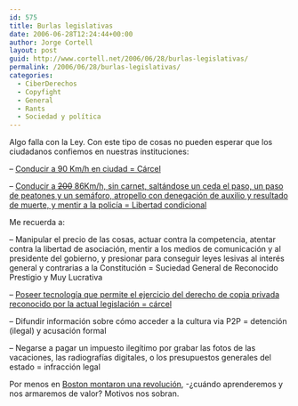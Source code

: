 ```yaml
---
id: 575
title: Burlas legislativas
date: 2006-06-28T12:24:44+00:00
author: Jorge Cortell
layout: post
guid: http://www.cortell.net/2006/06/28/burlas-legislativas/
permalink: /2006/06/28/burlas-legislativas/
categories:
  - CiberDerechos
  - Copyfight
  - General
  - Rants
  - Sociedad y polí­tica
---
```

Algo falla con la Ley. Con este tipo de cosas no pueden esperar que los ciudadanos confiemos en nuestras instituciones:

– <a title="A 90 cárcel" target="_blank" href="http://elmundomotor.elmundo.es/elmundomotor/2006/06/21/usuarios/1150872015.html">Conducir a 90 Km/h en ciudad = Cárcel</a>

– <a title="Farruquito libre" target="_blank" href="http://es.wikipedia.org/wiki/Farruquito">Conducir a <s>200</s> 86Km/h, sin carnet, saltándose un ceda el paso, un paso de peatones y un semáforo, atropello con denegación de auxilio y resultado de muerte, y mentir a la policí­a = Libertad condicional </a>

Me recuerda a:

– Manipular el precio de las cosas, actuar contra la competencia, atentar contra la libertad de asociación, mentir a los medios de comunicación y al presidente del gobierno, y presionar para conseguir leyes lesivas al interés general y contrarias a la Constitución = Suciedad General de Reconocido Prestigio y Muy Lucrativa

– <a title="Anticopia = cárcel" target="_blank" href="http://www.hispamp3.com/noticias/noticia.php?noticia=20041001152329">Poseer tecnologí­a que permite el ejercicio del derecho de copia privada reconocido por la actual legislación = cárcel </a>

– Difundir información sobre cómo acceder a la cultura via P2P = detención (ilegal) y acusación formal

– Negarse a pagar un impuesto ilegí­timo por grabar las fotos de las vacaciones, las radiografí­as digitales, o los presupuestos generales del estado = infracción legal

Por menos en <a title="Boston Tea Party" target="_blank" href="http://en.wikipedia.org/wiki/Boston_Tea_Party">Boston montaron una revolución</a>, -¿cuándo aprenderemos y nos armaremos de valor? Motivos nos sobran.